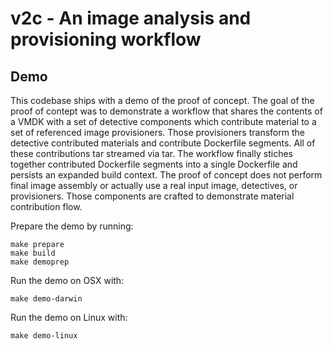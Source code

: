 # v2c - An image analysis and provisioning workflow

## Demo

This codebase ships with a demo of the proof of concept. The goal of the proof of contept was to demonstrate a workflow that shares the contents of a VMDK with a set of detective components which contribute material to a set of referenced image provisioners. Those provisioners transform the detective contributed materials and contribute Dockerfile segments. All of these contributions tar streamed via tar. The workflow finally stiches together contributed Dockerfile segments into a single Dockerfile and persists an expanded build context. The proof of concept does not perform final image assembly or actually use a real input image, detectives, or provisioners. Those components are crafted to demonstrate material contribution flow.

Prepare the demo by running:

    make prepare
    make build
    make demoprep

Run the demo on OSX with:

    make demo-darwin

Run the demo on Linux with:

    make demo-linux
